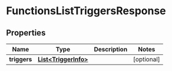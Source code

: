 

# FunctionsListTriggersResponse


## Properties

| Name | Type | Description | Notes |
|------------ | ------------- | ------------- | -------------|
|**triggers** | [**List&lt;TriggerInfo&gt;**](TriggerInfo.md) |  |  [optional] |



